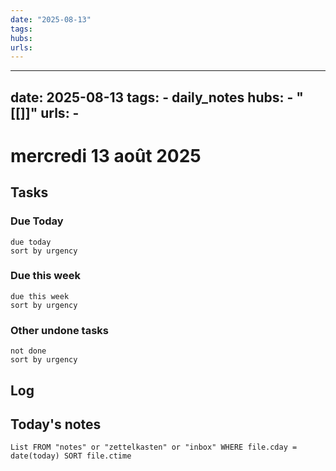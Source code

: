 ```yaml
---
date: "2025-08-13"
tags: 
hubs: 
urls:
---
```


---
date: 2025-08-13
tags:
    - daily_notes
hubs:
    - "[[]]"
urls:
    -
---

# mercredi 13 août 2025



## Tasks

### Due Today
```tasks
due today
sort by urgency
```

### Due this week

```tasks
due this week
sort by urgency
```

### Other undone tasks
```tasks
not done
sort by urgency
```

## Log




## Today's notes

```dataview
List FROM "notes" or "zettelkasten" or "inbox" WHERE file.cday = date(today) SORT file.ctime
```

